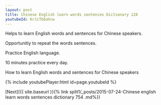 ```yaml
---
layout: post
title: Chinese English learn words sentences Dictionary 128 
youtubeId: KrJiTG6aVcw
---
```

 
 
Helps to learn English words and sentences for Chinese speakers.

Opportunitiy to repeat the words sentences. 

Practice English language. 
 
10 minutes practice every day. 
 
How to learn English words and sentences for Chinese speakers 
 
{% include youtubePlayer.html id=page.youtubeId %}
 
 
[Next]({{ site.baseurl }}{% link  split1/_posts/2015-07-24-Chinese english learn words sentences dictionary 754 .md%})
 
